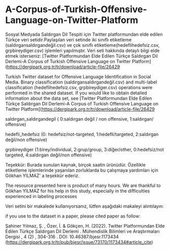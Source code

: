 # A-Corpus-of-Turkish-Offensive-Language-on-Twitter-Platform

Sosyal Medyada Saldırgan Dil Tespiti için Twitter platformundan elde edilen Türkçe veri setidir.Paylaşılan veri setinde iki sınıflı etiketleme (saldırgansaldırgandeğil.csv) ve çok sınıflı etiketleme(hedeflihedefsiz.csv, grpbireydiger.csv) işlemleri yapılmıştır. Veri seti hakkında detaylı bilgi elde etmek isterseniz: [Twitter Platformundan Elde Edilen Türkçe Saldırgan Dil Derlemi-A Corpus of Turkish Offensive Language on Twitter Platform](https://dergipark.org.tr/tr/download/article-file/26429

Turkish Twitter dataset for Offensive Language Identification in Social Media.  Binary classification (saldırgansaldırgandeğil.csv) and multi-label classification (hedeflihedefsiz.csv, grpbireydiger.csv) operations were performed in the shared dataset. If you would like to obtain detailed information about the data set, see [Twitter Platformundan Elde Edilen Türkçe Saldırgan Dil Derlemi-A Corpus of Turkish Offensive Language on Twitter Platform](https://dergipark.org.tr/tr/download/article-file/26429

saldırgan_saldırgandegil ( 0:saldırgan değil / non offensive, 1:saldırgan/ offensive)

hedefli_hedefsiz (0: hedefsiz/not-targeted, 1:hedefli/targeted, 2:saldırgan değil/non offensive)

grpbireydiger (1:birey/individual, 2:grup/group, 3:diğer/other, 0:hedefsiz/not targeted, 4:saldırgan değil/non offensive)

Teşekkür: Burada sunulan kaynak, birçok saatin ürünüdür. Özellikle etiketleme işlemlerinde yaşanılan zorluklarda bu çalışmaya yardımları için Gökhan YILMAZ' a teşekkür ederiz.

The resource presented here is product of many hours. We are thankful to Gökhan YILMAZ for his help in this study, especially in the difficulties experienced in labeling processes

Veri setini bir makalede kullanıyorsanız, lütfen aşağıdaki makaleyi alıntılayın:

if you use to the dataset in a paper, please cited paper as follow:

Şahiner Yılmaz, Ş. , Özer, İ. & Gökçen, H. (2022). Twitter Platformundan Elde Edilen Türkçe Saldırgan Dil Derlemi . Mühendislik Bilimleri ve Araştırmaları Dergisi , 4 (2) , 304-316 . DOI: 10.46387/bjesr.1173434 (https://dergipark.org.tr/tr/pub/bjesr/issue/73170/1173434#article_cite)
